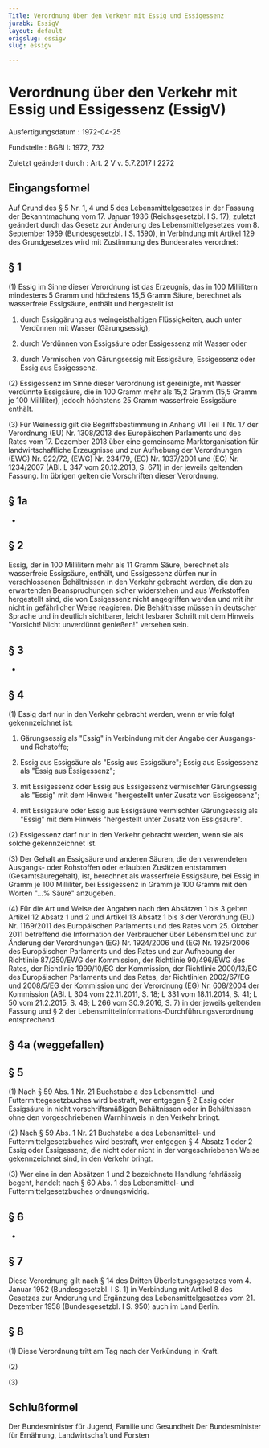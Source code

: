 ```yaml
---
Title: Verordnung über den Verkehr mit Essig und Essigessenz
jurabk: EssigV
layout: default
origslug: essigv
slug: essigv

---
```


# Verordnung über den Verkehr mit Essig und Essigessenz (EssigV)

Ausfertigungsdatum
:   1972-04-25

Fundstelle
:   BGBl I: 1972, 732

Zuletzt geändert durch
:   Art. 2 V v. 5.7.2017 I 2272


## Eingangsformel

Auf Grund des § 5 Nr. 1, 4 und 5 des Lebensmittelgesetzes in der
Fassung der Bekanntmachung vom 17. Januar 1936 (Reichsgesetzbl. I S.
17), zuletzt geändert durch das Gesetz zur Änderung des
Lebensmittelgesetzes vom 8. September 1969 (Bundesgesetzbl. I S.
1590), in Verbindung mit Artikel 129 des Grundgesetzes wird mit
Zustimmung des Bundesrates verordnet:


## § 1

(1) Essig im Sinne dieser Verordnung ist das Erzeugnis, das in 100
Millilitern mindestens 5 Gramm und höchstens 15,5 Gramm Säure,
berechnet als wasserfreie Essigsäure, enthält und hergestellt ist

1.  durch Essiggärung aus weingeisthaltigen Flüssigkeiten, auch unter
    Verdünnen mit Wasser (Gärungsessig),


2.  durch Verdünnen von Essigsäure oder Essigessenz mit Wasser oder


3.  durch Vermischen von Gärungsessig mit Essigsäure, Essigessenz oder
    Essig aus Essigessenz.




(2) Essigessenz im Sinne dieser Verordnung ist gereinigte, mit Wasser
verdünnte Essigsäure, die in 100 Gramm mehr als 15,2 Gramm (15,5 Gramm
je 100 Milliliter), jedoch höchstens 25 Gramm wasserfreie Essigsäure
enthält.

(3) Für Weinessig gilt die Begriffsbestimmung in Anhang VII Teil II
Nr. 17 der Verordnung (EU) Nr. 1308/2013 des Europäischen Parlaments
und des Rates vom 17. Dezember 2013 über eine gemeinsame
Marktorganisation für landwirtschaftliche Erzeugnisse und zur
Aufhebung der Verordnungen (EWG) Nr. 922/72, (EWG) Nr. 234/79, (EG)
Nr. 1037/2001 und (EG) Nr. 1234/2007 (ABl. L 347 vom 20.12.2013, S.
671) in der jeweils geltenden Fassung. Im übrigen gelten die
Vorschriften dieser Verordnung.


## § 1a

-


## § 2

Essig, der in 100 Millilitern mehr als 11 Gramm Säure, berechnet als
wasserfreie Essigsäure, enthält, und Essigessenz dürfen nur in
verschlossenen Behältnissen in den Verkehr gebracht werden, die den zu
erwartenden Beanspruchungen sicher widerstehen und aus Werkstoffen
hergestellt sind, die von Essigessenz nicht angegriffen werden und mit
ihr nicht in gefährlicher Weise reagieren. Die Behältnisse müssen in
deutscher Sprache und in deutlich sichtbarer, leicht lesbarer Schrift
mit dem Hinweis "Vorsicht! Nicht unverdünnt genießen!" versehen sein.


## § 3

-


## § 4

(1) Essig darf nur in den Verkehr gebracht werden, wenn er wie folgt
gekennzeichnet ist:

1.  Gärungsessig als "Essig" in Verbindung mit der Angabe der Ausgangs-
    und Rohstoffe;


2.  Essig aus Essigsäure als "Essig aus Essigsäure"; Essig aus Essigessenz
    als "Essig aus Essigessenz";


3.  mit Essigessenz oder Essig aus Essigessenz vermischter Gärungsessig
    als "Essig" mit dem Hinweis "hergestellt unter Zusatz von
    Essigessenz";


4.  mit Essigsäure oder Essig aus Essigsäure vermischter Gärungsessig als
    "Essig" mit dem Hinweis "hergestellt unter Zusatz von Essigsäure".




(2) Essigessenz darf nur in den Verkehr gebracht werden, wenn sie als
solche gekennzeichnet ist.

(3) Der Gehalt an Essigsäure und anderen Säuren, die den verwendeten
Ausgangs- oder Rohstoffen oder erlaubten Zusätzen entstammen
(Gesamtsäuregehalt), ist, berechnet als wasserfreie Essigsäure, bei
Essig in Gramm je 100 Milliliter, bei Essigessenz in Gramm je 100
Gramm mit den Worten "...% Säure" anzugeben.

(4) Für die Art und Weise der Angaben nach den Absätzen 1 bis 3 gelten
Artikel 12 Absatz 1 und 2 und Artikel 13 Absatz 1 bis 3 der Verordnung
(EU) Nr. 1169/2011 des Europäischen Parlaments und des Rates vom 25.
Oktober 2011 betreffend die Information der Verbraucher über
Lebensmittel und zur Änderung der Verordnungen (EG) Nr. 1924/2006 und
(EG) Nr. 1925/2006 des Europäischen Parlaments und des Rates und zur
Aufhebung der Richtlinie 87/250/EWG der Kommission, der Richtlinie
90/496/EWG des Rates, der Richtlinie 1999/10/EG der Kommission, der
Richtlinie 2000/13/EG des Europäischen Parlaments und des Rates, der
Richtlinien 2002/67/EG und 2008/5/EG der Kommission und der Verordnung
(EG) Nr. 608/2004 der Kommission (ABl. L 304 vom 22.11.2011, S. 18; L
331 vom 18.11.2014, S. 41; L 50 vom 21.2.2015, S. 48; L 266 vom
30\.9.2016, S. 7) in der jeweils geltenden Fassung und § 2 der
Lebensmittelinformations-Durchführungsverordnung entsprechend.


## § 4a (weggefallen)



## § 5

(1) Nach § 59 Abs. 1 Nr. 21 Buchstabe a des Lebensmittel- und
Futtermittegesetzbuches wird bestraft, wer entgegen § 2 Essig oder
Essigsäure in nicht vorschriftsmäßigen Behältnissen oder in
Behältnissen ohne den vorgeschriebenen Warnhinweis in den Verkehr
bringt.

(2) Nach § 59 Abs. 1 Nr. 21 Buchstabe a des Lebensmittel- und
Futtermittelgesetzbuches wird bestraft, wer entgegen § 4 Absatz 1 oder
2 Essig oder Essigessenz, die nicht oder nicht in der vorgeschriebenen
Weise gekennzeichnet sind, in den Verkehr bringt.

(3) Wer eine in den Absätzen 1 und 2 bezeichnete Handlung fahrlässig
begeht, handelt nach § 60 Abs. 1 des Lebensmittel- und
Futtermittelgesetzbuches ordnungswidrig.


## § 6

-


## § 7

Diese Verordnung gilt nach § 14 des Dritten Überleitungsgesetzes vom
4\. Januar 1952 (Bundesgesetzbl. I S. 1) in Verbindung mit Artikel 8
des Gesetzes zur Änderung und Ergänzung des Lebensmittelgesetzes vom
21\. Dezember 1958 (Bundesgesetzbl. I S. 950) auch im Land Berlin.


## § 8

(1) Diese Verordnung tritt am Tag nach der Verkündung in Kraft.

(2)

(3)


## Schlußformel

Der Bundesminister für Jugend, Familie und Gesundheit
Der Bundesminister für Ernährung, Landwirtschaft und Forsten

